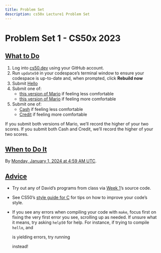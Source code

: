 ```yaml
---
title: Problem Set
description: cs50x Lecture1 Problem Set
---
```


# Problem Set 1 - CS50x 2023

## [What to Do](#what-to-do)

1.  Log into [cs50.dev](https://cs50.dev/) using your GitHub account.
2.  Run `update50` in your codespace’s terminal window to ensure your codespace is up-to-date and, when prompted, click **Rebuild now**
3.  Submit [Hello](https://cs50.harvard.edu/x/2023/psets/1/hello/)
4.  Submit one of:
    -   [this version of Mario](https://cs50.harvard.edu/x/2023/psets/1/mario/less/) if feeling less comfortable
    -   [this version of Mario](https://cs50.harvard.edu/x/2023/psets/1/mario/more/) if feeling more comfortable
5.  Submit one of:
    -   [Cash](https://cs50.harvard.edu/x/2023/psets/1/cash/) if feeling less comfortable
    -   [Credit](https://cs50.harvard.edu/x/2023/psets/1/credit/) if feeling more comfortable

If you submit both versions of Mario, we’ll record the higher of your two scores. If you submit both Cash and Credit, we’ll record the higher of your two scores.

## [When to Do It](#when-to-do-it)

By [Monday, January 1, 2024 at 4:59 AM UTC](https://time.cs50.io/20231231T235900-0500).

## [Advice](#advice)

-   Try out any of David’s programs from class via [Week 1](https://cs50.harvard.edu/x/2023/weeks/1/)’s source code.
-   See CS50’s [style guide for C](https://cs50.readthedocs.io/style/c/) for tips on how to improve your code’s style.
-   If you see any errors when compiling your code with `make`, focus first on fixing the very first error you see, scrolling up as needed. If unsure what it means, try asking `help50` for help. For instance, if trying to compile `hello`, and
    
    is yielding errors, try running
    
    instead!